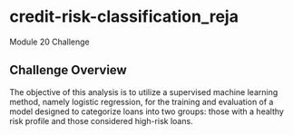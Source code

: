 # credit-risk-classification_reja
Module 20 Challenge


## Challenge Overview ##

The objective of this analysis is to utilize a supervised machine learning method, namely logistic regression, for the training and evaluation of a model designed to categorize loans into two groups: those with a healthy risk profile and those considered high-risk loans.


